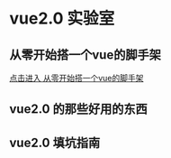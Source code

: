 # vue2.0 实验室

## 从零开始搭一个vue的脚手架

[点击进入 从零开始搭一个vue的脚手架](./doc/start-with-nothing.md)

## vue2.0 的那些好用的东西

## vue2.0 填坑指南

